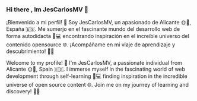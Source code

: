 ### Hi there , Im JesCarlosMV 👋

¡Bienvenido a mi perfil! 👋 Soy JesCarlosMV, un apasionado de Alicante 🌞🏰, España 🇪🇸. 
Me sumerjo en el fascinante mundo del desarrollo web de forma autodidacta 🚀💻
encontrando inspiración en el increíble universo del contenido opensource 🌐.
¡Acompáñame en mi viaje de aprendizaje y descubrimiento! 🌱✨ 

Welcome to my profile! 👋 I'm JesCarlosMV, a passionate individual from Alicante 🌞🏰, Spain 🇪🇸.
I immerse myself in the fascinating world of web development through self-learning 🚀💻
finding inspiration in the incredible universe of open source content 🌐. 
Join me on my journey of learning and discovery! 🌱✨ 
